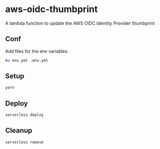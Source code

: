 # aws-oidc-thumbprint
A lambda function to update the AWS OIDC Identity Provider thumbprint


## Conf

Add files for the env variables.

```bash
mv env.yml .env.yml
```

## Setup

```bash
yarn
```

## Deploy

```bash
serverless deploy
```

## Cleanup

```bash
serverless remove
```
